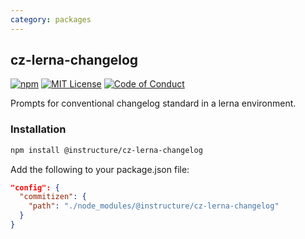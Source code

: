 ```yaml
---
category: packages
---
```


## cz-lerna-changelog

[![npm][npm]][npm-url]
[![MIT License][license-badge]][license]
[![Code of Conduct][coc-badge]][coc]

Prompts for conventional changelog standard in a lerna environment.

### Installation

```sh
npm install @instructure/cz-lerna-changelog
```

Add the following to your package.json file:

```json
"config": {
  "commitizen": {
    "path": "./node_modules/@instructure/cz-lerna-changelog"
  }
}
```

[npm]: https://img.shields.io/npm/v/@instructure/cz-lerna-changelog.svg
[npm-url]: https://npmjs.com/package/@instructure/cz-lerna-changelog
[license-badge]: https://img.shields.io/npm/l/instructure-ui.svg?style=flat-square
[license]: https://github.com/instructure/instructure-ui/blob/master/LICENSE.md
[coc-badge]: https://img.shields.io/badge/code%20of-conduct-ff69b4.svg?style=flat-square
[coc]: https://github.com/instructure/instructure-ui/blob/master/CODE_OF_CONDUCT.md
